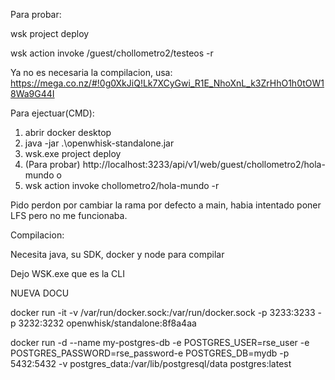 Para probar:

wsk project deploy

wsk action invoke /guest/chollometro2/testeos -r

Ya no es necesaria la compilacion, usa: https://mega.co.nz/#!0g0XkJiQ!Lk7XCyGwi_R1E_NhoXnL_k3ZrHhO1h0tOW18Wa9G44I

Para ejectuar(CMD):
1. abrir docker desktop
2. java -jar .\openwhisk-standalone.jar
3. wsk.exe project deploy
4. (Para probar) http://localhost:3233/api/v1/web/guest/chollometro2/hola-mundo
o
5. wsk action invoke chollometro2/hola-mundo -r

Pido perdon por cambiar la rama por defecto a main, habia intentado poner LFS pero no me funcionaba.

Compilacion:

Necesita java, su SDK, docker y node para compilar

Dejo WSK.exe que es la CLI


NUEVA DOCU


docker run -it -v /var/run/docker.sock:/var/run/docker.sock -p 3233:3233 -p 3232:3232 openwhisk/standalone:8f8a4aa 


docker run -d --name my-postgres-db -e POSTGRES_USER=rse_user -e POSTGRES_PASSWORD=rse_password-e POSTGRES_DB=mydb -p 5432:5432 -v postgres_data:/var/lib/postgresql/data postgres:latest